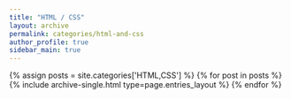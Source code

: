 ```yaml
---
title: "HTML / CSS"
layout: archive
permalink: categories/html-and-css
author_profile: true
sidebar_main: true
---
```



{% assign posts = site.categories['HTML,CSS'] %}
{% for post in posts %} {% include archive-single.html type=page.entries_layout %} {% endfor %}

